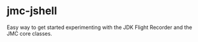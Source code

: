 # jmc-jshell
Easy way to get started experimenting with the JDK Flight Recorder and the JMC core classes.

